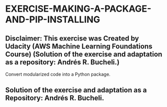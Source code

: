 # EXERCISE-MAKING-A-PACKAGE-AND-PIP-INSTALLING

## Disclaimer: This exercise was Created by Udacity (AWS Machine Learning Foundations Course) (Solution of the exercise and adaptation as a repository: Andrés R. Bucheli.)

Convert modularized code into a Python package.





## Solution of the exercise and adaptation as a Repository: Andrés R. Bucheli.
